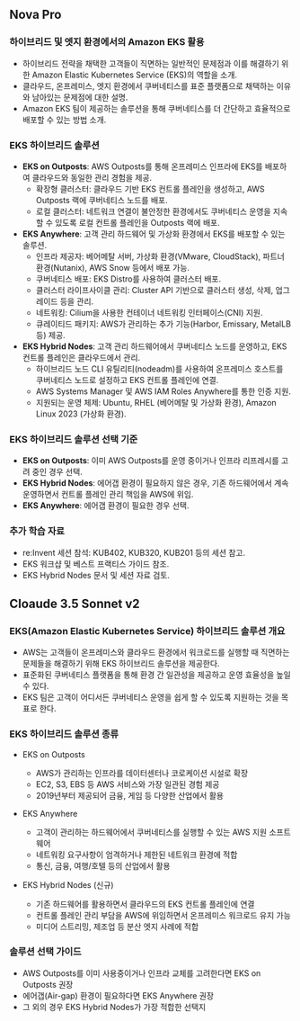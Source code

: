 
## Nova Pro
### 하이브리드 및 엣지 환경에서의 Amazon EKS 활용
* 하이브리드 전략을 채택한 고객들이 직면하는 일반적인 문제점과 이를 해결하기 위한 Amazon Elastic Kubernetes Service (EKS)의 역할을 소개.
* 클라우드, 온프레미스, 엣지 환경에서 쿠버네티스를 표준 플랫폼으로 채택하는 이유와 남아있는 문제점에 대한 설명.
* Amazon EKS 팀이 제공하는 솔루션을 통해 쿠버네티스를 더 간단하고 효율적으로 배포할 수 있는 방법 소개.

### EKS 하이브리드 솔루션
* **EKS on Outposts**: AWS Outposts를 통해 온프레미스 인프라에 EKS를 배포하여 클라우드와 동일한 관리 경험을 제공.
  * 확장형 클러스터: 클라우드 기반 EKS 컨트롤 플레인을 생성하고, AWS Outposts 랙에 쿠버네티스 노드를 배포.
  * 로컬 클러스터: 네트워크 연결이 불안정한 환경에서도 쿠버네티스 운영을 지속할 수 있도록 로컬 컨트롤 플레인을 Outposts 랙에 배포.
* **EKS Anywhere**: 고객 관리 하드웨어 및 가상화 환경에서 EKS를 배포할 수 있는 솔루션.
  * 인프라 제공자: 베어메탈 서버, 가상화 환경(VMware, CloudStack), 파트너 환경(Nutanix), AWS Snow 등에서 배포 가능.
  * 쿠버네티스 배포: EKS Distro를 사용하여 클러스터 배포.
  * 클러스터 라이프사이클 관리: Cluster API 기반으로 클러스터 생성, 삭제, 업그레이드 등을 관리.
  * 네트워킹: Cilium을 사용한 컨테이너 네트워킹 인터페이스(CNI) 지원.
  * 큐레이티드 패키지: AWS가 관리하는 추가 기능(Harbor, Emissary, MetalLB 등) 제공.
* **EKS Hybrid Nodes**: 고객 관리 하드웨어에서 쿠버네티스 노드를 운영하고, EKS 컨트롤 플레인은 클라우드에서 관리.
  * 하이브리드 노드 CLI 유틸리티(nodeadm)를 사용하여 온프레미스 호스트를 쿠버네티스 노드로 설정하고 EKS 컨트롤 플레인에 연결.
  * AWS Systems Manager 및 AWS IAM Roles Anywhere를 통한 인증 지원.
  * 지원되는 운영 체제: Ubuntu, RHEL (베어메탈 및 가상화 환경), Amazon Linux 2023 (가상화 환경).

### EKS 하이브리드 솔루션 선택 기준
* **EKS on Outposts**: 이미 AWS Outposts를 운영 중이거나 인프라 리프레시를 고려 중인 경우 선택.
* **EKS Hybrid Nodes**: 에어갭 환경이 필요하지 않은 경우, 기존 하드웨어에서 계속 운영하면서 컨트롤 플레인 관리 책임을 AWS에 위임.
* **EKS Anywhere**: 에어갭 환경이 필요한 경우 선택.

### 추가 학습 자료
* re:Invent 세션 참석: KUB402, KUB320, KUB201 등의 세션 참고.
* EKS 워크샵 및 베스트 프랙티스 가이드 참조.
* EKS Hybrid Nodes 문서 및 세션 자료 검토.


## Cloaude 3.5 Sonnet v2
### EKS(Amazon Elastic Kubernetes Service) 하이브리드 솔루션 개요
* AWS는 고객들이 온프레미스와 클라우드 환경에서 워크로드를 실행할 때 직면하는 문제들을 해결하기 위해 EKS 하이브리드 솔루션을 제공한다.
* 표준화된 쿠버네티스 플랫폼을 통해 환경 간 일관성을 제공하고 운영 효율성을 높일 수 있다.
* EKS 팀은 고객이 어디서든 쿠버네티스 운영을 쉽게 할 수 있도록 지원하는 것을 목표로 한다.

### EKS 하이브리드 솔루션 종류
* EKS on Outposts
  - AWS가 관리하는 인프라를 데이터센터나 코로케이션 시설로 확장
  - EC2, S3, EBS 등 AWS 서비스와 가장 일관된 경험 제공
  - 2019년부터 제공되어 금융, 게임 등 다양한 산업에서 활용

* EKS Anywhere 
  - 고객이 관리하는 하드웨어에서 쿠버네티스를 실행할 수 있는 AWS 지원 소프트웨어
  - 네트워킹 요구사항이 엄격하거나 제한된 네트워크 환경에 적합
  - 통신, 금융, 여행/호텔 등의 산업에서 활용

* EKS Hybrid Nodes (신규)
  - 기존 하드웨어를 활용하면서 클라우드의 EKS 컨트롤 플레인에 연결
  - 컨트롤 플레인 관리 부담을 AWS에 위임하면서 온프레미스 워크로드 유지 가능
  - 미디어 스트리밍, 제조업 등 분산 엣지 사례에 적합

### 솔루션 선택 가이드
* AWS Outposts를 이미 사용중이거나 인프라 교체를 고려한다면 EKS on Outposts 권장
* 에어갭(Air-gap) 환경이 필요하다면 EKS Anywhere 권장
* 그 외의 경우 EKS Hybrid Nodes가 가장 적합한 선택지

